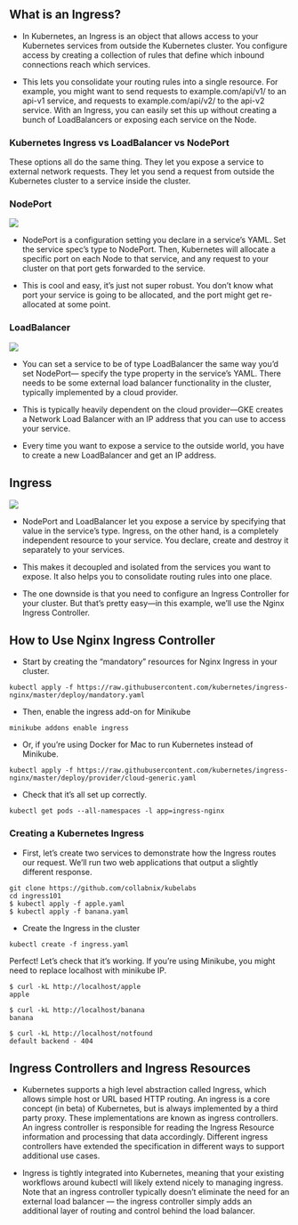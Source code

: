 ## What is an Ingress?

- In Kubernetes, an Ingress is an object that allows access to your Kubernetes services from outside the Kubernetes cluster. You configure access by creating a collection of rules that define which inbound connections reach which services.

- This lets you consolidate your routing rules into a single resource. For example, you might want to send requests to example.com/api/v1/ to an api-v1 service, and requests to example.com/api/v2/ to the api-v2 service. With an Ingress, you can easily set this up without creating a bunch of LoadBalancers or exposing each service on the Node.


### Kubernetes Ingress vs LoadBalancer vs NodePort

These options all do the same thing. They let you expose a service to external network requests. 
They let you send a request from outside the Kubernetes cluster to a service inside the cluster.





### NodePort 

![](https://raw.githubusercontent.com/collabnix/kubelabs/master/Ingress101/nodeport.png)

- NodePort is a configuration setting you declare in a service’s YAML. Set the service spec’s type to NodePort. Then, Kubernetes will allocate a specific port on each Node to that service, and any request to your cluster on that port gets forwarded to the service.

- This is cool and easy, it’s just not super robust. You don’t know what port your service is going to be allocated, and the port might get re-allocated at some point.

### LoadBalancer

![](https://raw.githubusercontent.com/collabnix/kubelabs/master/Ingress101/loadbalancer.png)

- You can set a service to be of type LoadBalancer the same way you’d set NodePort— specify the type property in the service’s YAML. There needs to be some external load balancer functionality in the cluster, typically implemented by a cloud provider.

- This is typically heavily dependent on the cloud provider—GKE creates a Network Load Balancer with an IP address that you can use to access your service.

- Every time you want to expose a service to the outside world, you have to create a new LoadBalancer and get an IP address.

## Ingress

![](https://raw.githubusercontent.com/collabnix/kubelabs/master/Ingress101/ingress.png)

- NodePort and LoadBalancer let you expose a service by specifying that value in the service’s type. Ingress, on the other hand, is a completely independent resource to your service. You declare, create and destroy it separately to your services.

- This makes it decoupled and isolated from the services you want to expose. It also helps you to consolidate routing rules into one place.

- The one downside is that you need to configure an Ingress Controller for your cluster. But that’s pretty easy—in this example, we’ll use the Nginx Ingress Controller.

## How to Use Nginx Ingress Controller

  - Start by creating the “mandatory” resources for Nginx Ingress in your cluster.
  ```
  kubectl apply -f https://raw.githubusercontent.com/kubernetes/ingress-nginx/master/deploy/mandatory.yaml
  
  ```
  - Then, enable the ingress add-on for Minikube
  ```
  minikube addons enable ingress
  
 ```
 - Or, if you’re using Docker for Mac to run Kubernetes instead of Minikube.
 ```
 kubectl apply -f https://raw.githubusercontent.com/kubernetes/ingress-nginx/master/deploy/provider/cloud-generic.yaml
 
 ```
 - Check that it’s all set up correctly.
 ```
 kubectl get pods --all-namespaces -l app=ingress-nginx
 ```
### Creating a Kubernetes Ingress

- First, let’s create two services to demonstrate how the Ingress routes our request. We’ll run two web applications that output a slightly different response.
```
git clone https://github.com/collabnix/kubelabs
cd ingress101
$ kubectl apply -f apple.yaml
$ kubectl apply -f banana.yaml
```
- Create the Ingress in the cluster
```
kubectl create -f ingress.yaml
```
Perfect! Let’s check that it’s working. If you’re using Minikube, you might need to replace localhost with minikube IP.

```
$ curl -kL http://localhost/apple
apple

$ curl -kL http://localhost/banana
banana

$ curl -kL http://localhost/notfound
default backend - 404

```
## Ingress Controllers and Ingress Resources

- Kubernetes supports a high level abstraction called Ingress, which allows simple host or URL based HTTP routing. An ingress is a core concept (in beta) of Kubernetes, but is always implemented by a third party proxy. These implementations are known as ingress controllers. An ingress controller is responsible for reading the Ingress Resource information and processing that data accordingly. Different ingress controllers have extended the specification in different ways to support additional use cases.

- Ingress is tightly integrated into Kubernetes, meaning that your existing workflows around kubectl will likely extend nicely to managing ingress. Note that an ingress controller typically doesn’t eliminate the need for an external load balancer — the ingress controller simply adds an additional layer of routing and control behind the load balancer.


